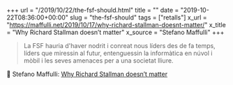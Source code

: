 +++
url = "/2019/10/22/the-fsf-should.html"
title = ""
date = "2019-10-22T08:36:00+00:00"
slug = "the-fsf-should"
tags = ["retalls"]
x_url = "https://maffulli.net/2019/10/17/why-richard-stallman-doesnt-matter/"
x_title = "Why Richard Stallman doesn’t matter"
x_source = "Stefano Maffulli"
+++

> La FSF hauria d'haver nodrit i conreat nous líders des de fa temps, líders que miressin al futur, entenguessin la informàtica en núvol i mòbil i les seves amenaces per a una societat lliure.

📎 Stefano Maffulli: [Why Richard Stallman doesn’t matter](https://maffulli.net/2019/10/17/why-richard-stallman-doesnt-matter/)
